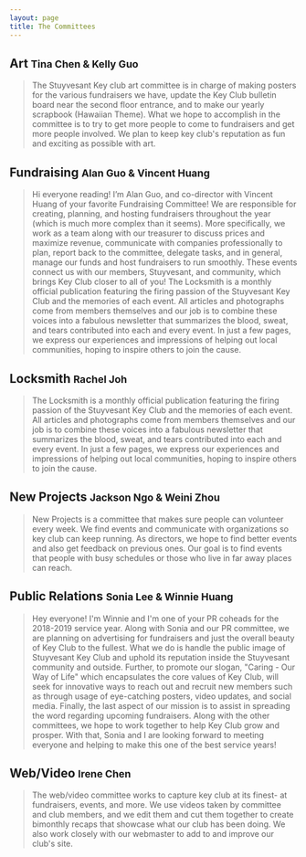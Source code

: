 ```yaml
---
layout: page
title: The Committees
---
```

## Art <small> Tina Chen & Kelly Guo </small>

<blockquote>The Stuyvesant Key club art committee is in charge of making posters for the various fundraisers we have, update the Key Club bulletin board near the second floor entrance, and to make our yearly scrapbook (Hawaiian Theme). What we hope to accomplish in the committee is to try to get more people to come to fundraisers and get more people involved. We plan to keep key club's reputation as fun and exciting as possible with art.</blockquote>

## Fundraising <small> Alan Guo & Vincent Huang</small>

<blockquote>Hi everyone reading! I’m Alan Guo, and co-director with Vincent Huang of your favorite Fundraising Committee! We are responsible for creating, planning, and hosting fundraisers throughout the year (which is much more complex than it seems). More specifically, we work as a team along with our treasurer to discuss prices and maximize revenue, communicate with companies professionally to plan, report back to the committee, delegate tasks, and in general, manage our funds and host fundraisers to run smoothly. These events connect us with our members, Stuyvesant, and community, which brings Key Club closer to all of you!
The Locksmith is a monthly official publication featuring the firing passion of the Stuyvesant Key Club and the memories of each event. All articles and photographs come from members themselves and our job is to combine these voices into a fabulous newsletter that summarizes the blood, sweat, and tears contributed into each and every event. In just a few pages, we express our experiences and impressions of helping out local communities, hoping to inspire others to join the cause.</blockquote>

## Locksmith <small> Rachel Joh </small>

<blockquote>The Locksmith is a monthly official publication featuring the firing passion of the Stuyvesant Key Club and the memories of each event. All articles and photographs come from members themselves and our job is to combine these voices into a fabulous newsletter that summarizes the blood, sweat, and tears contributed into each and every event. In just a few pages, we express our experiences and impressions of helping out local communities, hoping to inspire others to join the cause.</blockquote>

## New Projects <small> Jackson Ngo & Weini Zhou </small>

<blockquote> New Projects is a committee that makes sure people can volunteer every week. We find events and communicate with organizations so key club can keep running. As directors, we hope to find better events and also get feedback on previous ones. Our goal is to find events that people with busy schedules or those who live in far away places can reach.</blockquote>

## Public Relations <small> Sonia Lee & Winnie Huang </small>

<blockquote>Hey everyone! I'm Winnie and I'm one of your PR coheads for the 2018-2019 service year. Along with Sonia and our PR committee, we are planning on advertising for fundraisers and just the overall beauty of Key Club to the fullest. What we do is handle the public image of Stuyvesant Key Club and uphold its reputation inside the Stuyvesant community and outside. Further, to promote our slogan, "Caring - Our Way of Life" which encapsulates the core values of Key Club, will seek for innovative ways to reach out and recruit new members such as through usage of eye-catching posters, video updates, and social media. Finally, the last aspect of our mission is to assist in spreading the word regarding upcoming fundraisers. Along with the other committees, we hope to work together to help Key Club grow and prosper. With that, Sonia and I are looking forward to meeting everyone and helping to make this one of the best service years!</blockquote>

## Web/Video <small> Irene Chen </small>

<blockquote>The web/video committee works to capture key club at its finest- at fundraisers, events, and more. We use videos taken by committee and club members, and we edit them and cut them together to create bimonthly recaps that showcase what our club has been doing. We also work closely with our webmaster to add to and improve our club's site.</blockquote>


